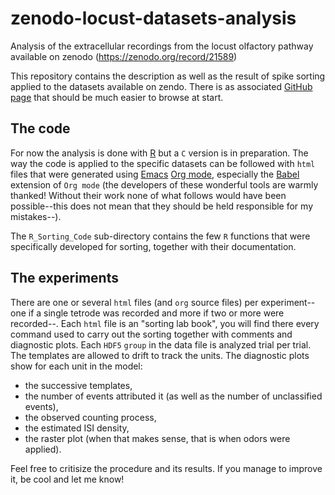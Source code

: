# zenodo-locust-datasets-analysis
Analysis of the extracellular recordings from the locust olfactory pathway available on zenodo (https://zenodo.org/record/21589)

This repository contains the description as well as the result of spike sorting applied to the datasets available on zendo. There is as associated [GitHub page](https://christophe-pouzat.github.io/zenodo-locust-datasets-analysis/) that should be much easier to browse at start.

## The code
For now the analysis is done with [R](https://www.r-project.org/) but a `C` version is in preparation. The way the code is applied to the specific datasets can be followed with `html` files that were generated using [Emacs](https://www.gnu.org/software/emacs/tour/) [Org mode](http://orgmode.org/), especially the [Babel](http://orgmode.org/worg/org-contrib/babel/) extension of `Org mode` (the developers of these wonderful tools are warmly thanked! Without their work none of what follows would have been possible--this does not mean that they should be held responsible for my mistakes--). 

The `R_Sorting_Code` sub-directory contains the few `R` functions that were specifically developed for sorting, together with their documentation.

## The experiments

There are one or several `html` files (and `org` source files) per experiment--one if a single tetrode was recorded and more if two or more were recorded--. Each `html` file is an "sorting lab book", you will find there every command used to carry out the sorting together with comments and diagnostic plots. Each `HDF5` `group` in the data file is analyzed trial per trial. The templates are allowed to drift to track the units. The diagnostic plots show for each unit in the model:

- the successive templates, 
- the number of events attributed it (as well as the number of unclassified events),
- the observed counting process,
- the estimated ISI density,
- the raster plot (when that makes sense, that is when odors were applied). 

Feel free to critisize the procedure and its results. If you manage to improve it, be cool and let me know!


